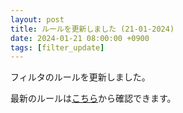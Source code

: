 ```yaml
---
layout: post
title: ルールを更新しました (21-01-2024)
date: 2024-01-21 08:00:00 +0900
tags: [filter_update]
---
```


フィルタのルールを更新しました。

最新のルールは[こちら](https://github.com/kittytail/BlockerRules)から確認できます。
